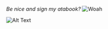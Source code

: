 _Be nice and sign my atabook?_
 ![Woah](https://komarev.com/ghpvc/?username=gambling-addict)




![Alt Text](https://media1.tenor.com/m/AzV1dvXcI3YAAAAd/eloquent-countenance-forcas.gif)










<!--
**gambling-addict/gambling-addict** is a ✨ _special_ ✨ repository because its `README.md` (this file) appears on your GitHub profile.

Here are some ideas to get you started:

- 🔭 I’m currently working on ...
- 🌱 I’m currently learning ...
- 👯 I’m looking to collaborate on ...
- 🤔 I’m looking for help with ...
- 💬 Ask me about ...
- 📫 How to reach me: ...
- 😄 Pronouns: ...
- ⚡ Fun fact: ...
-->
